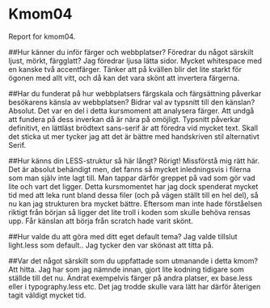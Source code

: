 Kmom04
===============================

Report for kmom04.

##Hur känner du inför färger och webbplatser? Föredrar du något särskilt ljust, mörkt, färgglatt?
Jag föredrar ljusa lätta sidor. Mycket whitespace med en kanske två accentfärger.
Tänker att på kvällen blir det lite starkt för ögonen med allt vitt, och då kan det vara skönt
att invertera färgerna.

##Har du funderat på hur webbplatsers färgskala och färgsättning påverkar besökarens känsla av webbplatsen? Bidrar val av typsnitt till den känslan?
Absolut. Det var en del i detta kursmoment att analysera färger.
Att undgå att fundera på dess inverkan då är nära på omöjligt.
Typsnitt påverkar definitivt, en lättläst brödtext sans-serif är att föredra vid mycket text.
Skall det sticka ut mer tycker jag att det är bättre med handskriven stil alternativt Serif.

##Hur känns din LESS-struktur så här långt?
Rörigt! Missförstå mig rätt här.
Det är absolut behändigt men, det fanns så mycket inledningsvis i filerna som man själv inte lagt till.
Man tappar därför greppet på vad som gör vad lite och vart det ligger. Detta kursmomentet
har jag dock spenderat mycket tid med att leka runt bland dessa filer (och på vägen ställt till en hel del),
så nu kan jag strukturen bra mycket bättre.
Eftersom man inte hade förståelsen riktigt från början så ligger det lite troll i koden
som skulle behöva rensas upp. Får känslan att börja från scratch hade varit skönt.

##Hur valde du att göra med ditt eget default tema?
Jag valde tillslut light.less som default.. Jag tycker den var skönast att titta på.

##Var det något särskilt som du uppfattade som utmanande i detta kmom?
Att hitta. Jag har som jag nämnde innan, gjort lite kodning tidigare som ställde till det nu.
Ändrat exempelvis färger på andra platser, ex base.less eller i typography.less etc.
Det jag trodde skulle vara lätt har därför återigen tagit väldigt mycket tid.
